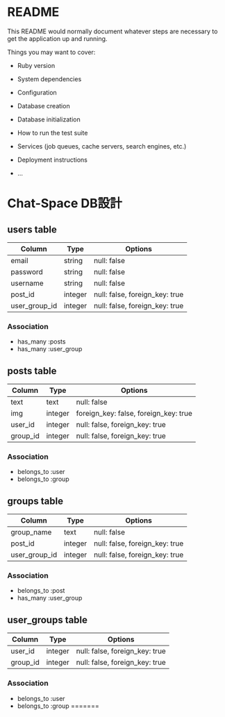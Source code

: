 # README

This README would normally document whatever steps are necessary to get the
application up and running.

Things you may want to cover:

* Ruby version

* System dependencies

* Configuration

* Database creation

* Database initialization

* How to run the test suite

* Services (job queues, cache servers, search engines, etc.)

* Deployment instructions

* ...


# Chat-Space DB設計
## users table
|Column|Type|Options|
|------|----|-------|
|email|string|null: false|
|password|string|null: false|
|username|string|null: false|
|post_id|integer|null: false, foreign_key: true|
|user_group_id|integer|null: false, foreign_key: true|
### Association
- has_many :posts
- has_many :user_group
## posts table
|Column|Type|Options|
|------|----|-------|
|text|text|null: false|
|img|integer|foreign_key: false, foreign_key: true|
|user_id|integer|null: false, foreign_key: true|
|group_id|integer|null: false, foreign_key: true|
### Association
- belongs_to :user
- belongs_to :group
## groups table
|Column|Type|Options|
|------|----|-------|
|group_name|text|null: false|
|post_id|integer|null: false, foreign_key: true|
|user_group_id|integer|null: false, foreign_key: true|
### Association
- belongs_to :post
- has_many :user_group
## user_groups table
|Column|Type|Options|
|------|----|-------|
|user_id|integer|null: false, foreign_key: true|
|group_id|integer|null: false, foreign_key: true|
### Association
- belongs_to :user
- belongs_to :group
=======